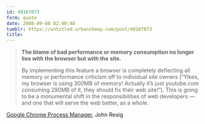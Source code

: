 ```yaml
---
id: 49167073
form: quote
date: 2008-09-08 02:40:48
tumblr: https://untitled.urbansheep.com/post/49167073
title: 
---
```


<blockquote>
<p><strong>The blame of bad performance or memory consumption no longer lies with the browser but with the site.</strong></p>

<p>By implementing this feature a browser is completely deflecting all memory or performance criticism off to individual site owners (&ldquo;Yikes, my browser is using 300MB of memory! Actually it&rsquo;s just youtube.com consuming 290MB of it, they should fix their web site!&rdquo;). This is going to be a monumental shift in the responsibilities of web developers — and one that will serve the web better, as a whole.</p>
</blockquote>

<a href="http://ejohn.org/blog/google-chrome-process-manager/">Google Chrome Process Manager</a>, John Resig
